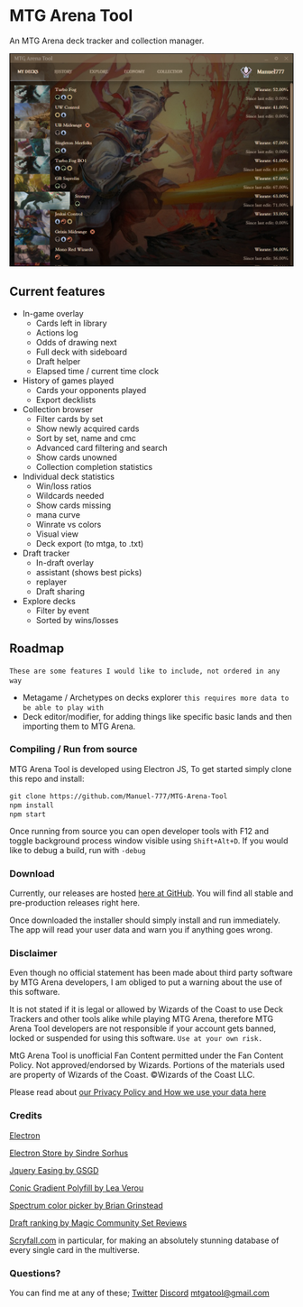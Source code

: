 # MTG Arena Tool
An MTG Arena deck tracker and collection manager.

![History Screen](/Readme/screenshot_1.png)

## Current features
- In-game overlay
	- Cards left in library
	- Actions log
	- Odds of drawing next
	- Full deck with sideboard
	- Draft helper
	- Elapsed time / current time clock
- History of games played
	- Cards your opponents played
	- Export decklists
- Collection browser
	- Filter cards by set
	- Show newly acquired cards
	- Sort by set, name and cmc
	- Advanced card filtering and search
	- Show cards unowned
	- Collection completion statistics
- Individual deck statistics
	- Win/loss ratios
	- Wildcards needed
	- Show cards missing
	- mana curve
	- Winrate vs colors
	- Visual view
	- Deck export (to mtga, to .txt)
- Draft tracker
	- In-draft overlay
	- assistant (shows best picks)
	- replayer
	- Draft sharing
- Explore decks
	- Filter by event
	- Sorted by wins/losses

## Roadmap
`These are some features I would like to include, not ordered in any way`
- Metagame / Archetypes on decks explorer `this requires more data to be able to play with`
- Deck editor/modifier, for adding things like specific basic lands and then importing them to MTG Arena.

### Compiling / Run from source
MTG Arena Tool is developed using Electron JS, To get started simply clone this repo and install:

```
git clone https://github.com/Manuel-777/MTG-Arena-Tool
npm install
npm start
```

Once running from source you can open developer tools with F12 and toggle background process window visible using `Shift+Alt+D`.
If you would like to debug a build, run with `-debug`

### Download
Currently, our releases are hosted [here at GitHub](https://github.com/Manuel-777/MTG-Arena-Tool/releases). You will find all stable and pre-production releases right here.

Once downloaded the installer should simply install and run immediately. The app will read your user data and warn you if anything goes wrong.

### Disclaimer

Even though no official statement has been made about third party software by MTG Arena developers, I am obliged to put a warning about the use of this software.

It is not stated if it is legal or allowed by Wizards of the Coast to use Deck Trackers and other tools alike while playing MTG Arena, therefore MTG Arena Tool developers are not responsible if your account gets banned, locked or suspended for using this software. `Use at your own risk.`

MtG Arena Tool is unofficial Fan Content permitted under the Fan Content Policy. Not approved/endorsed by Wizards. Portions of the materials used are property of Wizards of the Coast. ©Wizards of the Coast LLC.

Please read about [our Privacy Policy and How we use your data here](https://github.com/Manuel-777/MTG-Arena-Tool/blob/master/PRIVACY.md)

### Credits
[Electron](https://electronjs.org/)

[Electron Store by Sindre Sorhus](https://github.com/sindresorhus/electron-store)

[Jquery Easing by GSGD](http://gsgd.co.uk/sandbox/jquery/easing/)

[Conic Gradient Polyfill by Lea Verou](https://leaverou.github.io/conic-gradient/)

[Spectrum color picker by Brian Grinstead](http://bgrins.github.io/spectrum/)

[Draft ranking by Magic Community Set Reviews](https://www.mtgcommunityreview.com/)

[Scryfall.com](http://scryfall.com) in particular, for making an absolutely stunning database of every single card in the multiverse.

### Questions?
You can find me at any of these;
[Twitter](https://twitter.com/MEtchegaray7)
[Discord](https://discord.gg/K9bPkJy)
[mtgatool@gmail.com](mailto:mtgatool@gmail.com)
